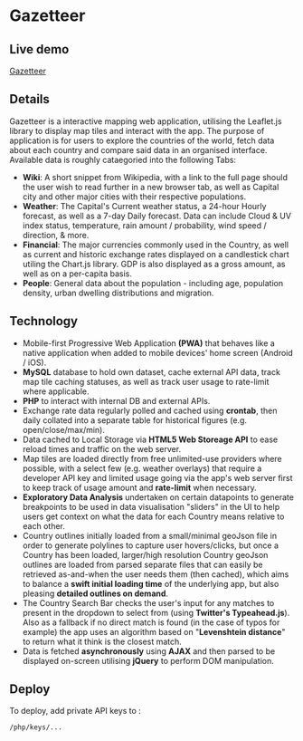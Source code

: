 # Gazetteer

## Live demo

[Gazetteer](https://gazetteer.nicholaspenney.co.uk/)


## Details

Gazetteer is a interactive mapping web application, utilising the Leaflet.js library to display map tiles and interact with the app.
The purpose of application is for users to explore the countries of the world, fetch data about each country and compare said data in an organised interface.
Available data is roughly cataegoried into the following Tabs:
- **Wiki**: A short snippet from Wikipedia, with a link to the full page should the user wish to read further in a new browser tab, as well as Capital city and other major cities with their respective populations.
- **Weather**: The Capital's Current weather status, a 24-hour Hourly forecast, as well as a 7-day Daily forecast. Data can include Cloud & UV index status, temperature, rain amount / probability, wind speed / direction, & more.
- **Financial**: The major currencies commonly used in the Country, as well as current and historic exchange rates displayed on a candlestick chart utiling the Chart.js library. GDP is also displayed as a gross amount, as well as on a per-capita basis.
- **People**: General data about the population - including age, population density, urban dwelling distributions and migration.

## Technology

- Mobile-first Progressive Web Application **(PWA)** that behaves like a native application when added to mobile devices' home screen (Android / iOS).
- **MySQL** database to hold own dataset, cache external API data, track map tile caching statuses, as well as track user usage to rate-limit where applicable.
- **PHP** to interact with internal DB and external APIs.
- Exchange rate data regularly polled and cached using **crontab**, then daily collated into a separate table for historical figures (e.g. open/close/max/min).
- Data cached to Local Storage via **HTML5 Web Storeage API** to ease reload times and traffic on the web server.
- Map tiles are loaded directly from free unlimited-use providers where possible, with a select few (e.g. weather overlays) that require a developer API key and limited usage going via the app's web server first to keep track of usage amount and **rate-limit** when necessary.
- **Exploratory Data Analysis** undertaken on certain datapoints to generate breakpoints to be used in data visualisation "sliders" in the UI to help users get context on what the data for each Country means relative to each other.
- Country outlines initially loaded from a small/minimal geoJson file in order to generate polylines to capture user hovers/clicks, but once a Country has been loaded, larger/high resolution Country geoJson outlines are loaded from parsed separate files that can easily be retrieved as-and-when the user needs them (then cached), which aims to balance a **swift initial loading time** of the underlying app, but also pleasing **detailed outlines on demand**.
- The Country Search Bar checks the user's input for any matches to present in the dropdown to select from (using **Twitter's Typeahead.js**). Also as a fallback if no direct match is found (in the case of typos for example) the app uses an algorithm based on "**Levenshtein distance**" to return what it think is the closest match.
- Data is fetched **asynchronously** using **AJAX** and then parsed to be displayed on-screen utilising **jQuery** to perform DOM manipulation.

## Deploy
To deploy, add private API keys to :
```
/php/keys/...
```
